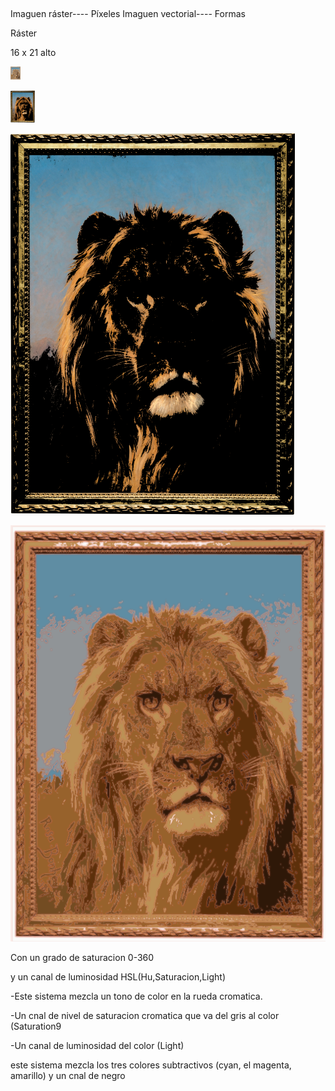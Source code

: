 ## 

Imaguen ráster---- Píxeles
Imaguen vectorial---- Formas

Ráster


16 x 21 alto


![](https://raw.githubusercontent.com/Baelyn1/1-Trimestre/main/leon01.png)

![](https://raw.githubusercontent.com/Baelyn1/Arduino/main/leon02.png)

![](https://raw.githubusercontent.com/Baelyn1/1-Trimestre/main/leon03.png)

![](https://raw.githubusercontent.com/Baelyn1/1-Trimestre/main/leon04.png)





Con un grado de saturacion  0-360

y un canal de luminosidad  HSL(Hu,Saturacion,Light)

-Este sistema mezcla un tono de color en la rueda cromatica.

-Un cnal de nivel de saturacion cromatica que va del gris al color (Saturation9

-Un canal de luminosidad del color (Light)

este sistema mezcla los tres colores subtractivos (cyan, el magenta, amarillo) y un cnal de negro










